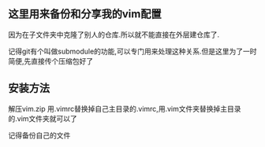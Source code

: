 ## 这里用来备份和分享我的vim配置

因为在子文件夹中克隆了别人的仓库.所以就不能直接在外层建仓库了.

记得git有个叫做submodule的功能,可以专门用来处理这种关系.但是这里为了一时简便,先直接传个压缩包好了

## 安装方法

解压vim.zip 用.vimrc替换掉自己主目录的.vimrc,用.vim文件夹替换掉主目录的.vim文件夹就可以了

记得备份自己的文件

